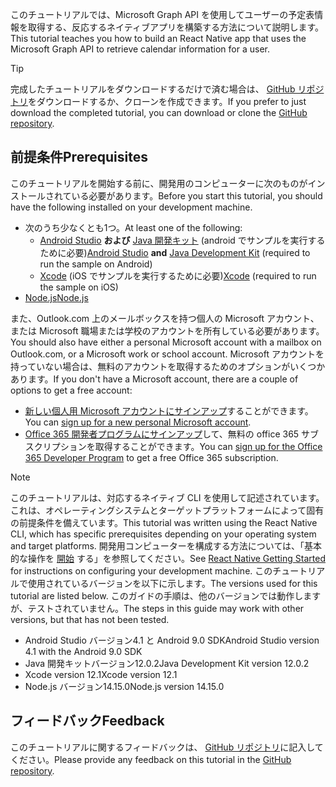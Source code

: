<!-- markdownlint-disable MD002 MD041 -->

<span data-ttu-id="b35b2-101">このチュートリアルでは、Microsoft Graph API を使用してユーザーの予定表情報を取得する、反応するネイティブアプリを構築する方法について説明します。</span><span class="sxs-lookup"><span data-stu-id="b35b2-101">This tutorial teaches you how to build an React Native app that uses the Microsoft Graph API to retrieve calendar information for a user.</span></span>

> [!TIP]
> <span data-ttu-id="b35b2-102">完成したチュートリアルをダウンロードするだけで済む場合は、 [GitHub リポジトリ](https://github.com/microsoftgraph/msgraph-training-react-native)をダウンロードするか、クローンを作成できます。</span><span class="sxs-lookup"><span data-stu-id="b35b2-102">If you prefer to just download the completed tutorial, you can download or clone the [GitHub repository](https://github.com/microsoftgraph/msgraph-training-react-native).</span></span>

## <a name="prerequisites"></a><span data-ttu-id="b35b2-103">前提条件</span><span class="sxs-lookup"><span data-stu-id="b35b2-103">Prerequisites</span></span>

<span data-ttu-id="b35b2-104">このチュートリアルを開始する前に、開発用のコンピューターに次のものがインストールされている必要があります。</span><span class="sxs-lookup"><span data-stu-id="b35b2-104">Before you start this tutorial, you should have the following installed on your development machine.</span></span>

- <span data-ttu-id="b35b2-105">次のうち少なくとも1つ。</span><span class="sxs-lookup"><span data-stu-id="b35b2-105">At least one of the following:</span></span>
  - <span data-ttu-id="b35b2-106">[Android Studio](https://developer.android.com/studio/) **および** [Java 開発キット](https://jdk.java.net) (android でサンプルを実行するために必要)</span><span class="sxs-lookup"><span data-stu-id="b35b2-106">[Android Studio](https://developer.android.com/studio/) **and** [Java Development Kit](https://jdk.java.net) (required to run the sample on Android)</span></span>
  - <span data-ttu-id="b35b2-107">[Xcode](https://developer.apple.com/xcode/) (iOS でサンプルを実行するために必要)</span><span class="sxs-lookup"><span data-stu-id="b35b2-107">[Xcode](https://developer.apple.com/xcode/) (required to run the sample on iOS)</span></span>
- [<span data-ttu-id="b35b2-108">Node.js</span><span class="sxs-lookup"><span data-stu-id="b35b2-108">Node.js</span></span>](https://nodejs.org)

<span data-ttu-id="b35b2-109">また、Outlook.com 上のメールボックスを持つ個人の Microsoft アカウント、または Microsoft 職場または学校のアカウントを所有している必要があります。</span><span class="sxs-lookup"><span data-stu-id="b35b2-109">You should also have either a personal Microsoft account with a mailbox on Outlook.com, or a Microsoft work or school account.</span></span> <span data-ttu-id="b35b2-110">Microsoft アカウントを持っていない場合は、無料のアカウントを取得するためのオプションがいくつかあります。</span><span class="sxs-lookup"><span data-stu-id="b35b2-110">If you don't have a Microsoft account, there are a couple of options to get a free account:</span></span>

- <span data-ttu-id="b35b2-111">[新しい個人用 Microsoft アカウントにサインアップ](https://signup.live.com/signup?wa=wsignin1.0&rpsnv=12&ct=1454618383&rver=6.4.6456.0&wp=MBI_SSL_SHARED&wreply=https://mail.live.com/default.aspx&id=64855&cbcxt=mai&bk=1454618383&uiflavor=web&uaid=b213a65b4fdc484382b6622b3ecaa547&mkt=E-US&lc=1033&lic=1)することができます。</span><span class="sxs-lookup"><span data-stu-id="b35b2-111">You can [sign up for a new personal Microsoft account](https://signup.live.com/signup?wa=wsignin1.0&rpsnv=12&ct=1454618383&rver=6.4.6456.0&wp=MBI_SSL_SHARED&wreply=https://mail.live.com/default.aspx&id=64855&cbcxt=mai&bk=1454618383&uiflavor=web&uaid=b213a65b4fdc484382b6622b3ecaa547&mkt=E-US&lc=1033&lic=1).</span></span>
- <span data-ttu-id="b35b2-112">[Office 365 開発者プログラムにサインアップ](https://developer.microsoft.com/office/dev-program)して、無料の office 365 サブスクリプションを取得することができます。</span><span class="sxs-lookup"><span data-stu-id="b35b2-112">You can [sign up for the Office 365 Developer Program](https://developer.microsoft.com/office/dev-program) to get a free Office 365 subscription.</span></span>

> [!NOTE]
> <span data-ttu-id="b35b2-113">このチュートリアルは、対応するネイティブ CLI を使用して記述されています。これは、オペレーティングシステムとターゲットプラットフォームによって固有の前提条件を備えています。</span><span class="sxs-lookup"><span data-stu-id="b35b2-113">This tutorial was written using the React Native CLI, which has specific prerequisites depending on your operating system and target platforms.</span></span> <span data-ttu-id="b35b2-114">開発用コンピューターを構成する方法については、「基本的な操作を [開始](https://reactnative.dev/docs/environment-setup) する」を参照してください。</span><span class="sxs-lookup"><span data-stu-id="b35b2-114">See [React Native Getting Started](https://reactnative.dev/docs/environment-setup) for instructions on configuring your development machine.</span></span> <span data-ttu-id="b35b2-115">このチュートリアルで使用されているバージョンを以下に示します。</span><span class="sxs-lookup"><span data-stu-id="b35b2-115">The versions used for this tutorial are listed below.</span></span> <span data-ttu-id="b35b2-116">このガイドの手順は、他のバージョンでは動作しますが、テストされていません。</span><span class="sxs-lookup"><span data-stu-id="b35b2-116">The steps in this guide may work with other versions, but that has not been tested.</span></span>
>
> - <span data-ttu-id="b35b2-117">Android Studio バージョン4.1 と Android 9.0 SDK</span><span class="sxs-lookup"><span data-stu-id="b35b2-117">Android Studio version 4.1 with the Android 9.0 SDK</span></span>
> - <span data-ttu-id="b35b2-118">Java 開発キットバージョン12.0.2</span><span class="sxs-lookup"><span data-stu-id="b35b2-118">Java Development Kit version 12.0.2</span></span>
> - <span data-ttu-id="b35b2-119">Xcode version 12.1</span><span class="sxs-lookup"><span data-stu-id="b35b2-119">Xcode version 12.1</span></span>
> - <span data-ttu-id="b35b2-120">Node.js バージョン14.15.0</span><span class="sxs-lookup"><span data-stu-id="b35b2-120">Node.js version 14.15.0</span></span>

## <a name="feedback"></a><span data-ttu-id="b35b2-121">フィードバック</span><span class="sxs-lookup"><span data-stu-id="b35b2-121">Feedback</span></span>

<span data-ttu-id="b35b2-122">このチュートリアルに関するフィードバックは、 [GitHub リポジトリ](https://github.com/microsoftgraph/msgraph-training-react-native)に記入してください。</span><span class="sxs-lookup"><span data-stu-id="b35b2-122">Please provide any feedback on this tutorial in the [GitHub repository](https://github.com/microsoftgraph/msgraph-training-react-native).</span></span>

